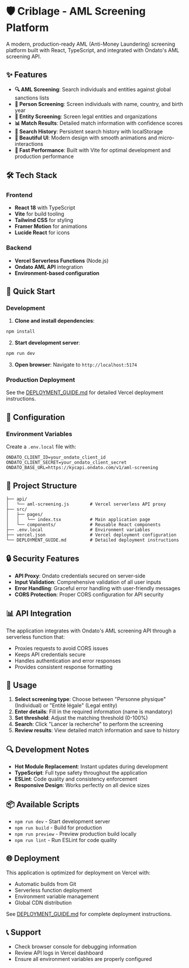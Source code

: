# 🛡️ Criblage - AML Screening Platform

A modern, production-ready AML (Anti-Money Laundering) screening platform built with React, TypeScript, and integrated with Ondato's AML screening API.

## ✨ Features

- **🔍 AML Screening**: Search individuals and entities against global sanctions lists
- **👤 Person Screening**: Screen individuals with name, country, and birth year
- **🏢 Entity Screening**: Screen legal entities and organizations
- **📊 Match Results**: Detailed match information with confidence scores
- **📝 Search History**: Persistent search history with localStorage
- **🎨 Beautiful UI**: Modern design with smooth animations and micro-interactions
- **🚀 Fast Performance**: Built with Vite for optimal development and production performance

## 🛠️ Tech Stack

### Frontend
- **React 18** with TypeScript
- **Vite** for build tooling
- **Tailwind CSS** for styling
- **Framer Motion** for animations
- **Lucide React** for icons

### Backend
- **Vercel Serverless Functions** (Node.js)
- **Ondato AML API** integration
- **Environment-based configuration**

## 🚀 Quick Start

### Development

1. **Clone and install dependencies**:
```bash
npm install
```

2. **Start development server**:
```bash
npm run dev
```

3. **Open browser**: Navigate to `http://localhost:5174`

### Production Deployment

See the [DEPLOYMENT_GUIDE.md](./DEPLOYMENT_GUIDE.md) for detailed Vercel deployment instructions.

## 🔧 Configuration

### Environment Variables

Create a `.env.local` file with:

```env
ONDATO_CLIENT_ID=your_ondato_client_id
ONDATO_CLIENT_SECRET=your_ondato_client_secret
ONDATO_BASE_URL=https://kycapi.ondato.com/v1/aml-screening
```

## 📁 Project Structure

```
├── api/
│   └── aml-screening.js        # Vercel serverless API proxy
├── src/
│   ├── pages/
│   │   └── index.tsx           # Main application page
│   └── components/             # Reusable React components
├── .env.local                  # Environment variables
├── vercel.json                 # Vercel deployment configuration
└── DEPLOYMENT_GUIDE.md         # Detailed deployment instructions
```

## 🔒 Security Features

- **API Proxy**: Ondato credentials secured on server-side
- **Input Validation**: Comprehensive validation of all user inputs
- **Error Handling**: Graceful error handling with user-friendly messages
- **CORS Protection**: Proper CORS configuration for API security

## 📊 API Integration

The application integrates with Ondato's AML screening API through a serverless function that:

- Proxies requests to avoid CORS issues
- Keeps API credentials secure
- Handles authentication and error responses
- Provides consistent response formatting

## 🎯 Usage

1. **Select screening type**: Choose between "Personne physique" (Individual) or "Entité légale" (Legal entity)
2. **Enter details**: Fill in the required information (name is mandatory)
3. **Set threshold**: Adjust the matching threshold (0-100%)
4. **Search**: Click "Lancer la recherche" to perform the screening
5. **Review results**: View detailed match information and save to history

## 🔍 Development Notes

- **Hot Module Replacement**: Instant updates during development
- **TypeScript**: Full type safety throughout the application
- **ESLint**: Code quality and consistency enforcement
- **Responsive Design**: Works perfectly on all device sizes

## 📦 Available Scripts

- `npm run dev` - Start development server
- `npm run build` - Build for production
- `npm run preview` - Preview production build locally
- `npm run lint` - Run ESLint for code quality

## 🌐 Deployment

This application is optimized for deployment on Vercel with:

- Automatic builds from Git
- Serverless function deployment
- Environment variable management
- Global CDN distribution

See [DEPLOYMENT_GUIDE.md](./DEPLOYMENT_GUIDE.md) for complete deployment instructions.

## 📞 Support

- Check browser console for debugging information
- Review API logs in Vercel dashboard
- Ensure all environment variables are properly configured
